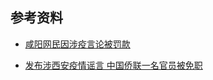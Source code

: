 
## 参考资料

- [咸阳网民因涉疫言论被罚款](https://twitter.com/SpeechFreedomCN/status/1483771738039197698?cxt=HHwWhIC52ZmitZcpAAAAA)

- [发布涉西安疫情谣言 中国侨联一名官员被免职](https://news.ifeng.com/c/8CaYU996oG6)
